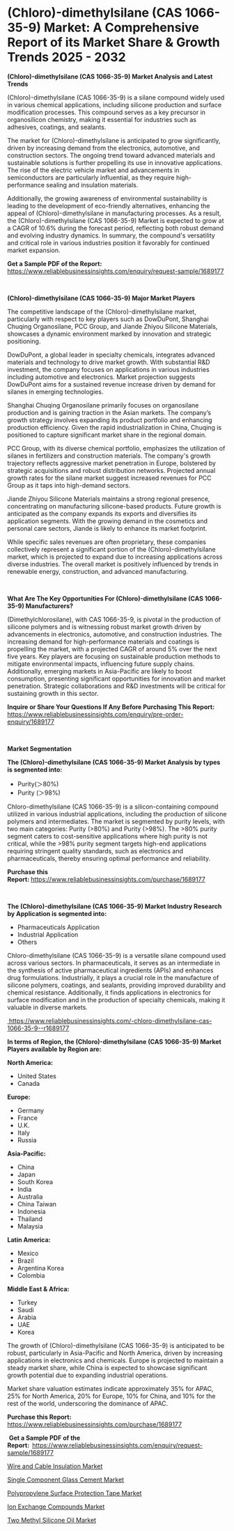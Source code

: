 <p><h1>(Chloro)-dimethylsilane (CAS 1066-35-9) Market: A Comprehensive Report of its Market Share & Growth Trends 2025 - 2032</h1></p><p><strong>(Chloro)-dimethylsilane (CAS 1066-35-9) Market Analysis and Latest Trends</strong></p>
<p><p>(Chloro)-dimethylsilane (CAS 1066-35-9) is a silane compound widely used in various chemical applications, including silicone production and surface modification processes. This compound serves as a key precursor in organosilicon chemistry, making it essential for industries such as adhesives, coatings, and sealants. </p><p>The market for (Chloro)-dimethylsilane is anticipated to grow significantly, driven by increasing demand from the electronics, automotive, and construction sectors. The ongoing trend toward advanced materials and sustainable solutions is further propelling its use in innovative applications. The rise of the electric vehicle market and advancements in semiconductors are particularly influential, as they require high-performance sealing and insulation materials.</p><p>Additionally, the growing awareness of environmental sustainability is leading to the development of eco-friendly alternatives, enhancing the appeal of (Chloro)-dimethylsilane in manufacturing processes. As a result, the (Chloro)-dimethylsilane (CAS 1066-35-9) Market is expected to grow at a CAGR of 10.6% during the forecast period, reflecting both robust demand and evolving industry dynamics. In summary, the compound's versatility and critical role in various industries position it favorably for continued market expansion.</p></p>
<p><strong>Get a Sample PDF of the Report:&nbsp;</strong> <a href="https://www.reliablebusinessinsights.com/enquiry/request-sample/1689177?utm_campaign=950&utm_medium=2&utm_source=Github&utm_content=ia&utm_term=26032025&utm_id=chloro-dimethylsilane-cas-1066-35-9">https://www.reliablebusinessinsights.com/enquiry/request-sample/1689177</a></p>
<p>&nbsp;</p>
<p><strong>(Chloro)-dimethylsilane (CAS 1066-35-9) Major Market Players</strong></p>
<p><p>The competitive landscape of the (Chloro)-dimethylsilane market, particularly with respect to key players such as DowDuPont, Shanghai Chuqing Organosilane, PCC Group, and Jiande Zhiyou Silicone Materials, showcases a dynamic environment marked by innovation and strategic positioning.</p><p>DowDuPont, a global leader in specialty chemicals, integrates advanced materials and technology to drive market growth. With substantial R&D investment, the company focuses on applications in various industries including automotive and electronics. Market projection suggests DowDuPont aims for a sustained revenue increase driven by demand for silanes in emerging technologies.</p><p>Shanghai Chuqing Organosilane primarily focuses on organosilane production and is gaining traction in the Asian markets. The company’s growth strategy involves expanding its product portfolio and enhancing production efficiency. Given the rapid industrialization in China, Chuqing is positioned to capture significant market share in the regional domain.</p><p>PCC Group, with its diverse chemical portfolio, emphasizes the utilization of silanes in fertilizers and construction materials. The company's growth trajectory reflects aggressive market penetration in Europe, bolstered by strategic acquisitions and robust distribution networks. Projected annual growth rates for the silane market suggest increased revenues for PCC Group as it taps into high-demand sectors.</p><p>Jiande Zhiyou Silicone Materials maintains a strong regional presence, concentrating on manufacturing silicone-based products. Future growth is anticipated as the company expands its exports and diversifies its application segments. With the growing demand in the cosmetics and personal care sectors, Jiande is likely to enhance its market footprint.</p><p>While specific sales revenues are often proprietary, these companies collectively represent a significant portion of the (Chloro)-dimethylsilane market, which is projected to expand due to increasing applications across diverse industries. The overall market is positively influenced by trends in renewable energy, construction, and advanced manufacturing.</p></p>
<p>&nbsp;</p>
<p><strong>What Are The Key Opportunities For (Chloro)-dimethylsilane (CAS 1066-35-9) Manufacturers?</strong></p>
<p><p>(Dimethylchlorosilane), with CAS 1066-35-9, is pivotal in the production of silicone polymers and is witnessing robust market growth driven by advancements in electronics, automotive, and construction industries. The increasing demand for high-performance materials and coatings is propelling the market, with a projected CAGR of around 5% over the next five years. Key players are focusing on sustainable production methods to mitigate environmental impacts, influencing future supply chains. Additionally, emerging markets in Asia-Pacific are likely to boost consumption, presenting significant opportunities for innovation and market penetration. Strategic collaborations and R&D investments will be critical for sustaining growth in this sector.</p></p>
<p><strong>Inquire or Share Your Questions If Any Before Purchasing This Report:</strong> <a href="https://www.reliablebusinessinsights.com/enquiry/pre-order-enquiry/1689177?utm_campaign=950&utm_medium=2&utm_source=Github&utm_content=ia&utm_term=26032025&utm_id=chloro-dimethylsilane-cas-1066-35-9">https://www.reliablebusinessinsights.com/enquiry/pre-order-enquiry/1689177</a></p>
<p>&nbsp;</p>
<p><strong>Market Segmentation</strong></p>
<p><strong>The (Chloro)-dimethylsilane (CAS 1066-35-9) Market Analysis by types is segmented into:</strong></p>
<p><ul><li>Purity(＞80%)</li><li>Purity (＞98%)</li></ul></p>
<p><p>Chloro-dimethylsilane (CAS 1066-35-9) is a silicon-containing compound utilized in various industrial applications, including the production of silicone polymers and intermediates. The market is segmented by purity levels, with two main categories: Purity (>80%) and Purity (>98%). The >80% purity segment caters to cost-sensitive applications where high purity is not critical, while the >98% purity segment targets high-end applications requiring stringent quality standards, such as electronics and pharmaceuticals, thereby ensuring optimal performance and reliability.</p></p>
<p><strong>Purchase this Report:&nbsp;</strong><a href="https://www.reliablebusinessinsights.com/purchase/1689177?utm_campaign=950&utm_medium=2&utm_source=Github&utm_content=ia&utm_term=26032025&utm_id=chloro-dimethylsilane-cas-1066-35-9">https://www.reliablebusinessinsights.com/purchase/1689177</a></p>
<p>&nbsp;</p>
<p><strong>The (Chloro)-dimethylsilane (CAS 1066-35-9) Market Industry Research by Application is segmented into:</strong></p>
<p><ul><li>Pharmaceuticals Application</li><li>Industrial Application</li><li>Others</li></ul></p>
<p><p>Chloro-dimethylsilane (CAS 1066-35-9) is a versatile silane compound used across various sectors. In pharmaceuticals, it serves as an intermediate in the synthesis of active pharmaceutical ingredients (APIs) and enhances drug formulations. Industrially, it plays a crucial role in the manufacture of silicone polymers, coatings, and sealants, providing improved durability and chemical resistance. Additionally, it finds applications in electronics for surface modification and in the production of specialty chemicals, making it valuable in diverse markets.</p></p>
<p><a href="https://www.reliablebusinessinsights.com/-chloro-dimethylsilane-cas-1066-35-9--r1689177?utm_campaign=950&utm_medium=2&utm_source=Github&utm_content=ia&utm_term=26032025&utm_id=chloro-dimethylsilane-cas-1066-35-9">&nbsp;https://www.reliablebusinessinsights.com/-chloro-dimethylsilane-cas-1066-35-9--r1689177</a></p>
<p><strong>In terms of Region, the (Chloro)-dimethylsilane (CAS 1066-35-9) Market Players available by Region are:</strong></p>
<p>
    <p> <strong> North America: </strong>
        <ul>
            <li>United States</li>
            <li>Canada</li>
        </ul>
        </p> 
    <p> <strong> Europe: </strong>
        <ul>
            <li>Germany</li>
            <li>France</li>
            <li>U.K.</li>
            <li>Italy</li>
            <li>Russia</li>
        </ul>
        </p> 
    <p> <strong> Asia-Pacific: </strong>
        <ul>
            <li>China</li>
            <li>Japan</li>
            <li>South Korea</li>
            <li>India</li>
            <li>Australia</li>
            <li>China Taiwan</li>
            <li>Indonesia</li>
            <li>Thailand</li>
            <li>Malaysia</li>
        </ul>
        </p> 
    <p> <strong> Latin America: </strong>
        <ul>
            <li>Mexico</li>
            <li>Brazil</li>
            <li>Argentina Korea</li>
            <li>Colombia</li>
        </ul>
        </p> 
    <p> <strong> Middle East & Africa: </strong>
        <ul>
            <li>Turkey</li>
            <li>Saudi</li>
            <li>Arabia</li>
            <li>UAE</li>
            <li>Korea</li>
        </ul>
    </p>
    </p>
<p><p>The growth of (Chloro)-dimethylsilane (CAS 1066-35-9) is anticipated to be robust, particularly in Asia-Pacific and North America, driven by increasing applications in electronics and chemicals. Europe is projected to maintain a steady market share, while China is expected to showcase significant growth potential due to expanding industrial operations. </p><p>Market share valuation estimates indicate approximately 35% for APAC, 25% for North America, 20% for Europe, 10% for China, and 10% for the rest of the world, underscoring the dominance of APAC.</p></p>
<p><strong>Purchase this Report: </strong><a href="https://www.reliablebusinessinsights.com/purchase/1689177?utm_campaign=950&utm_medium=2&utm_source=Github&utm_content=ia&utm_term=26032025&utm_id=chloro-dimethylsilane-cas-1066-35-9">https://www.reliablebusinessinsights.com/purchase/1689177</a></p>
<p>&nbsp;<strong>Get a Sample PDF of the Report:&nbsp;&nbsp;</strong><a href="https://www.reliablebusinessinsights.com/enquiry/request-sample/1689177?utm_campaign=950&utm_medium=2&utm_source=Github&utm_content=ia&utm_term=26032025&utm_id=chloro-dimethylsilane-cas-1066-35-9">https://www.reliablebusinessinsights.com/enquiry/request-sample/1689177</a></p>
<p><strong></strong></p>
<p><p><a href="https://github.com/oshodikurc/Market-Research-Report-List-1/blob/main/wire-and-cable-insulation-market.md?utm_campaign=950&utm_medium=2&utm_source=Github&utm_content=ia&utm_term=26032025&utm_id=chloro-dimethylsilane-cas-1066-35-9">Wire and Cable Insulation Market</a></p><p><a href="https://github.com/bramsklizas/Market-Research-Report-List-1/blob/main/single-component-glass-cement-market.md?utm_campaign=950&utm_medium=2&utm_source=Github&utm_content=ia&utm_term=26032025&utm_id=chloro-dimethylsilane-cas-1066-35-9">Single Component Glass Cement Market</a></p><p><a href="https://github.com/efialiurca/Market-Research-Report-List-1/blob/main/polypropylene-surface-protection-tape-market.md?utm_campaign=950&utm_medium=2&utm_source=Github&utm_content=ia&utm_term=26032025&utm_id=chloro-dimethylsilane-cas-1066-35-9">Polypropylene Surface Protection Tape Market</a></p><p><a href="https://github.com/noppbebawy/Market-Research-Report-List-1/blob/main/ion-exchange-compounds-market.md?utm_campaign=950&utm_medium=2&utm_source=Github&utm_content=ia&utm_term=26032025&utm_id=chloro-dimethylsilane-cas-1066-35-9">Ion Exchange Compounds Market</a></p><p><a href="https://github.com/motanafraxer/Market-Research-Report-List-1/blob/main/two-methyl-silicone-oil-market.md?utm_campaign=950&utm_medium=2&utm_source=Github&utm_content=ia&utm_term=26032025&utm_id=chloro-dimethylsilane-cas-1066-35-9">Two Methyl Silicone Oil Market</a></p></p>